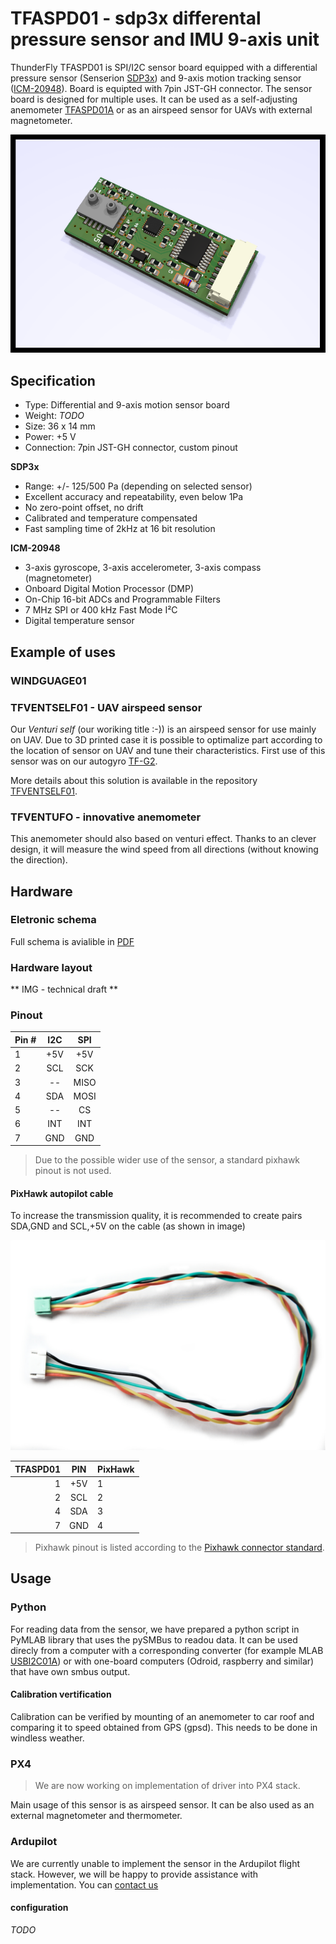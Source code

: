 # TFASPD01 - sdp3x differental pressure sensor and IMU 9-axis unit

ThunderFly TFASPD01 is SPI/I2C sensor board equipped with a differential pressure sensor (Senserion [SDP3x](https://www.sensirion.com/sdp3x/)) and 9-axis motion tracking sensor ([ICM-20948](https://invensense.tdk.com/products/motion-tracking/9-axis/icm-20948/)). Board is equipted with 7pin JST-GH connector. The sensor board is designed for multiple uses. It can be used as a self-adjusting anemometer [TFASPD01A](../README.md) or as an airspeed sensor for UAVs with external magnetometer. 

![PCB](doc/img/TFASPDIMU01_top_big.png)

## Specification
 * Type: Differential and 9-axis motion sensor board
 * Weight: *TODO*
 * Size: 36 x 14 mm
 * Power: +5 V
 * Connection: 7pin JST-GH connector, custom pinout
 
**SDP3x**
 * Range: +/- 125/500 Pa (depending on selected sensor)
 * Excellent accuracy and repeatability, even below 1Pa 
 * No zero-point offset, no drift
 * Calibrated and temperature compensated 
 * Fast sampling time of 2kHz at 16 bit resolution
 
 **ICM-20948**
 * 3-axis gyroscope, 3-axis accelerometer, 3-axis compass (magnetometer)
 * Onboard Digital Motion Processor (DMP)
 * On-Chip 16-bit ADCs and Programmable Filters
 * 7 MHz SPI or 400 kHz Fast Mode I²C
 * Digital temperature sensor
 

## Example of uses
### WINDGUAGE01

### TFVENTSELF01 - UAV airspeed sensor
Our *Venturi self* (our woriking title :-)) is an airspeed sensor for use mainly on UAV. Due to 3D printed case it is possible to optimalize part according to the location of sensor on UAV and tune their characteristics. First use of this sensor was on our autogyro [TF-G2](https://github.com/ThunderFly-aerospace/TF-G2/).

More details about this solution is available in the repository [TFVENTSELF01]().

### TFVENTUFO - innovative anemometer
This anemometer should also based on venturi effect. Thanks to an clever design, it will measure the wind speed from all directions (without knowing the direction).

## Hardware
### Eletronic schema
Full schema is avialible in [PDF](/hw/sch_pcb/TFASPDIMU01.pdf)

### Hardware layout
** IMG - technical draft **


### Pinout
|Pin #| I2C | SPI  |
| --- |:---:|:----:|
| 1   | +5V | +5V  |
| 2   | SCL | SCK  |
| 3   | --  | MISO |
| 4   | SDA | MOSI |
| 5   | --  | CS   |
| 6   | INT | INT  |
| 7   | GND | GND  |
> Due to the possible wider use of the sensor, a standard pixhawk pinout is not used.


#### PixHawk autopilot cable
To increase the transmission quality, it is recommended to create pairs SDA,GND and SCL,+5V on the cable (as shown in image) 

![I2C jstgh](doc/img/jstgh_i2c.jpg)

| TFASPD01 | PIN | PixHawk |
| ---:|:---:|:----  |
|   1  | +5V |  1   |
|   2  | SCL |  2   |
|   4  | SDA |  3   |
|   7  | GND |  4   |
> Pixhawk pinout is listed according to the [Pixhawk connector standard](https://github.com/pixhawk/Pixhawk-Standards/blob/master/DS-009%20Pixhawk%20Connector%20Standard.pdf).

## Usage 

### Python
For reading data from the sensor, we have prepared a python script in PyMLAB library that uses the pySMBus to readou data. It can be used direcly from a computer with a corresponding converter (for example MLAB [USBI2C01A](https://wiki.mlab.cz/doku.php?id=cs:usbi2c)) or with one-board computers (Odroid, raspberry and similar) that have own smbus output.

#### Calibration vertification
Calibration can be verified by mounting of an anemometer to car roof and comparing it to speed obtained from GPS (gpsd). This needs to be done in windless weather.

### PX4
> We are now working on implementation of driver into PX4 stack. 

Main usage of this sensor is as airspeed sensor. It can be also used as an external magnetometer and thermometer. 

### Ardupilot
We are currently unable to implement the sensor in the Ardupilot flight stack. However, we will be happy to provide assistance with implementation. You can [contact us](https://www.thunderfly.cz/contact-us.html)

#### configuration
*TODO*
